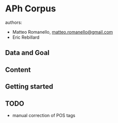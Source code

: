 # APh Corpus

authors:

* Matteo Romanello, <matteo.romanello@gmail.com>
* Eric Rebillard

## Data and Goal

## Content

## Getting started

## TODO

* manual correction of POS tags
